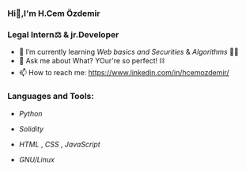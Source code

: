 ### Hi👋,I'm H.Cem Özdemir
          
### Legal Intern⚖️ & jr.Developer



- 🌱 I’m currently learning _Web basics and Securities_ & _Algorithms_ 🐱‍💻
- 💬 Ask me about What? YOur're so perfect! ⛓️
- 📫 How to reach me: https://www.linkedin.com/in/hcemozdemir/


### Languages and Tools:
* _Python_ 

* _Solidity_ 

* _HTML_ , _CSS_ , _JavaScript_ 

* _GNU/Linux_
